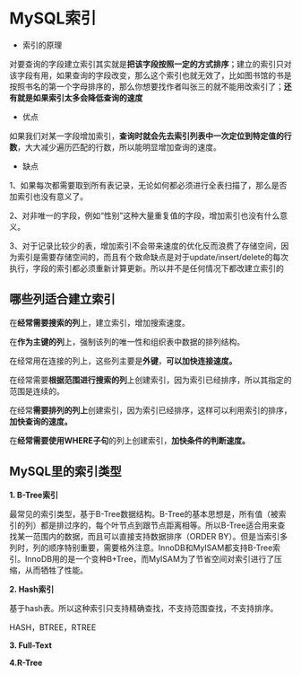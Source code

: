 # MySQL索引

* 索引的原理

对要查询的字段建立索引其实就是**把该字段按照一定的方式排序**；建立的索引只对该字段有用，如果查询的字段改变，那么这个索引也就无效了，比如图书馆的书是按照书名的第一个字母排序的，那么你想要找作者叫张三的就不能用改索引了；**还有就是如果索引太多会降低查询的速度** 

* 优点

如果我们对某一字段增加索引，**查询时就会先去索引列表中一次定位到特定值的行数**，大大减少遍历匹配的行数，所以能明显增加查询的速度。

* 缺点

1、如果每次都需要取到所有表记录，无论如何都必须进行全表扫描了，那么是否加索引也没有意义了。

2、对非唯一的字段，例如“性别”这种大量重复值的字段，增加索引也没有什么意义。

3、对于记录比较少的表，增加索引不会带来速度的优化反而浪费了存储空间，因为索引是需要存储空间的，而且有个致命缺点是对于update/insert/delete的每次执行，字段的索引都必须重新计算更新。所以并不是任何情况下都改建立索引的

## **哪些列适合建立索引**

在**经常需要搜索的列**上，建立索引，增加搜索速度。

在**作为主键的列**上，强制该列的唯一性和组织表中数据的排列结构。

在经常用在连接的列上，这些列主要是**外键**，**可以加快连接速度。** 

在经常需要**根据范围进行搜索的列**上创建索引，因为索引已经排序，所以其指定的范围是连续的。

在经常**需要排列的列上**创建索引，因为索引已经排序，这样可以利用索引的排序，**加快查询的速度。** 

在**经常需要使用WHERE子句**的列上创建索引，**加快条件的判断速度。**

## MySQL里的索引类型

**1. B-Tree索引**

最常见的索引类型，基于B-Tree数据结构。B-Tree的基本思想是，所有值（被索引的列）都是排过序的，每个叶节点到跟节点距离相等。所以B-Tree适合用来查找某一范围内的数据，而且可以直接支持数据排序（ORDER BY）。但是当索引多列时，列的顺序特别重要，需要格外注意。InnoDB和MyISAM都支持B-Tree索引。InnoDB用的是一个变种B+Tree，而MyISAM为了节省空间对索引进行了压缩，从而牺牲了性能。

**2. Hash索引**

基于hash表。所以这种索引只支持精确查找，不支持范围查找，不支持排序。

HASH，BTREE，RTREE

**3. Full-Text**

**4.R-Tree**